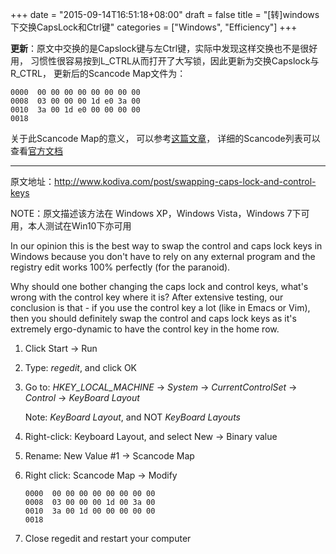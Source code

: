+++
date = "2015-09-14T16:51:18+08:00"
draft = false
title = "[转]windows下交换CapsLock和Ctrl键"
categories = ["Windows", "Efficiency"]
+++

**更新**：原文中交换的是Capslock键与左Ctrl键，实际中发现这样交换也不是很好用，
习惯性很容易按到L_CTRL从而打开了大写锁，因此更新为交换Capslock与R_CTRL，
更新后的Scancode Map文件为：

	0000  00 00 00 00 00 00 00 00		
	0008  03 00 00 00 1d e0 3a 00
	0010  3a 00 1d e0 00 00 00 00
	0018

关于此Scancode Map的意义，
可以参考[这篇文章](http://www.cnblogs.com/Rainr/archive/2012/01/21/2328046.html)，
详细的Scancode列表可以查看[官方文档](http://download.microsoft.com/download/1/6/1/161ba512-40e2-4cc9-843a-923143f3456c/scancode.doc)

---

原文地址：http://www.kodiva.com/post/swapping-caps-lock-and-control-keys

NOTE：原文描述该方法在 Windows XP，Windows Vista，Windows 7下可用，本人测试在Win10下亦可用

In our opinion this is the best way to swap the control and caps lock keys in Windows because you don't have to rely on any external program and the registry edit works 100% perfectly (for the paranoid). 

Why should one bother changing the caps lock and control keys, what's wrong with the control key where it is? After extensive testing, our conclusion is that - if you use the control key a lot (like in Emacs or Vim), then you should definitely swap the control and caps lock keys as it's extremely ergo-dynamic to have the control key in the home row.

1.	Click Start -> Run

1.	Type: *regedit*, and click OK

1.	Go to: *HKEY_LOCAL_MACHINE* -> *System* -> *CurrentControlSet* -> *Control* -> *KeyBoard Layout*

	Note: *KeyBoard Layout*, and NOT *KeyBoard Layouts*

1.	Right-click: Keyboard Layout, and select New -> Binary value

1.	Rename: New Value #1 -> Scancode Map

1.	Right click: Scancode Map -> Modify

		0000  00 00 00 00 00 00 00 00		
		0008  03 00 00 00 1d 00 3a 00
		0010  3a 00 1d 00 00 00 00 00
		0018

1.	Close regedit and restart your computer